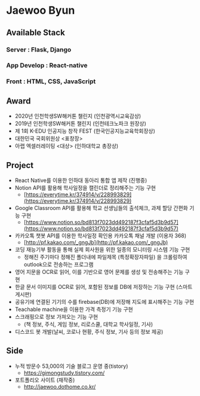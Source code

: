 # Jaewoo Byun

## Available Stack
### Server : Flask, Django
### App Develop : React-native
### Front : HTML, CSS, JavaScript

## Award

- 2020년 인천학생SW해커톤 챌린지 (인천광역시교육감상) 
- 2019년 인천학생SW해커톤 챌린지 (인천테크노파크 원장상)
- 제 1회 K-EDU 인공지능 창작 FEST (한국인공지능교육학회장상)
- 대한민국 국회위원상 <표창장>
- 아랩 엑셀러레이팅 <대상> (인하대학교 총장상)


## Project

- React Native를 이용한 인하대 동아리 통합 앱 제작 (진행중)
- Notion API를 활용해 학사일정을 캘린더로 정리해주는 기능 구현
    - [https://everytime.kr/374914/v/228993829](https://everytime.kr/374914/v/228993829)
- Google Classroom API를 활용해 학교 선생님들의 출석체크, 과제 할당 간편화 기능 구현
    - [https://www.notion.so/bd813f7023dd492187f3cfaf5d3b9d57](https://www.notion.so/bd813f7023dd492187f3cfaf5d3b9d57)
- 카카오톡 챗봇 API를 이용한 학사일정 확인용 카카오톡 채널 개발 (이용자 368)
    - [http://pf.kakao.com/_gngJb](http://pf.kakao.com/_gngJb)
- 코딩 재능기부 활동을 통해 실제 회사원을 위한 일종의 모니터링 시스템 기능 구현
    - 정해진 주기마다 정해진 폴더내에 파일제목 (특정확장자파일) 을 크롤링하여 outlook으로 전송하는 프로그램
- 영어 지문을 OCR로 읽어, 이를 기반으로 영어 문제를 생성 및 전송해주는 기능 구현
- 한글 문서 이미지를 OCR로 읽어, 포함된 정보를 DB에 저장하는 기능 구현 (스마트 게시판)
- 공유기에 연결된 기기의 수를 firebase(DB)에 저장해 지도에 표시해주는 기능 구현
- Teachable machine을 이용한 가격 측정기 기능 구현
- 스크래핑으로 정보 가져오는 기능 구현
    - (책 정보, 주식, 게임 정보, 리로스쿨, 대학교 학사일정, 기사)
- 디스코드 봇 개발(날씨, 코로나 현황, 주식 정보, 기사 등의 정보 제공)


## Side 

- 누적 방문수 53,000의 기술 블로그 운영 중(tistory)
  - https://gimongstudy.tistory.com/
- 포트폴리오 사이트 (재작중)
  - http://jaewoo.dothome.co.kr/
